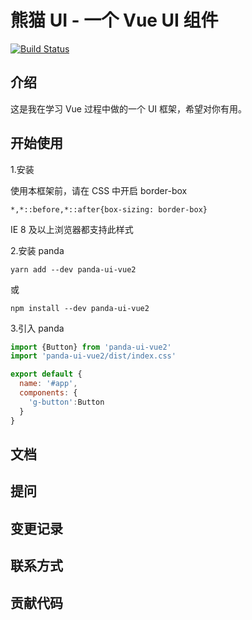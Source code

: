 # 熊猫 UI - 一个 Vue UI 组件

[![Build Status](https://travis-ci.com/alertguo/Panda-UI.svg?branch=main)](https://travis-ci.com/alertguo/Panda-UI)

## 介绍

这是我在学习 Vue 过程中做的一个 UI 框架，希望对你有用。

## 开始使用
1.安装
    
使用本框架前，请在 CSS 中开启 border-box
    
```
*,*::before,*::after{box-sizing: border-box}
```

IE 8 及以上浏览器都支持此样式

2.安装 panda

```
yarn add --dev panda-ui-vue2
```

或

```
npm install --dev panda-ui-vue2
```
3.引入 panda
```js
import {Button} from 'panda-ui-vue2'
import 'panda-ui-vue2/dist/index.css'

export default {
  name: '#app',
  components: {
    'g-button':Button
  }
}
```
## 文档

## 提问

## 变更记录

## 联系方式

## 贡献代码

